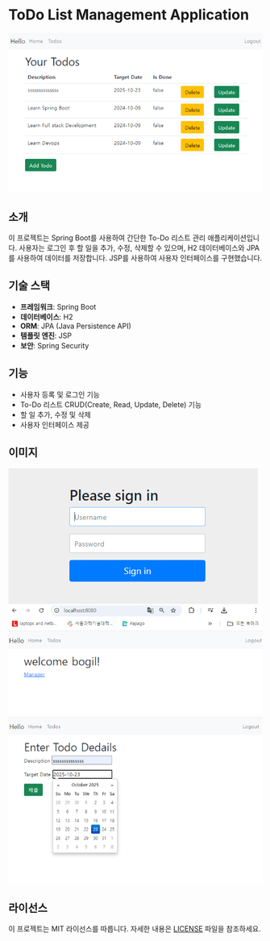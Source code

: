 # ToDo List Management Application

![Project Logo](pic/todolist.png) <!-- 여기에 프로젝트 로고 이미지 URL을 넣으세요 -->

## 소개

이 프로젝트는 Spring Boot를 사용하여 간단한 To-Do 리스트 관리 애플리케이션입니다. 사용자는 로그인 후 할 일을 추가, 수정, 삭제할 수 있으며, H2 데이터베이스와 JPA를 사용하여 데이터를 저장합니다. JSP를 사용하여 사용자 인터페이스를 구현했습니다.

## 기술 스택

- **프레임워크**: Spring Boot
- **데이터베이스**: H2
- **ORM**: JPA (Java Persistence API)
- **템플릿 엔진**: JSP
- **보안**: Spring Security

## 기능

- 사용자 등록 및 로그인 기능
- To-Do 리스트 CRUD(Create, Read, Update, Delete) 기능
- 할 일 추가, 수정 및 삭제
- 사용자 인터페이스 제공

## 이미지

![To-Do List Interface](pic/img.png) <!-- 여기에 To-Do 리스트 사용자 인터페이스 이미지를 넣으세요 -->
![To-Do List Interface](pic/main.png) <!-- 여기에 To-Do 리스트 사용자 인터페이스 이미지를 넣으세요 -->
![To-Do List Interface](pic/addtodo.png) <!-- 여기에 To-Do 리스트 사용자 인터페이스 이미지를 넣으세요 -->


## 라이선스

이 프로젝트는 MIT 라이선스를 따릅니다. 자세한 내용은 [LICENSE](LICENSE) 파일을 참조하세요.
